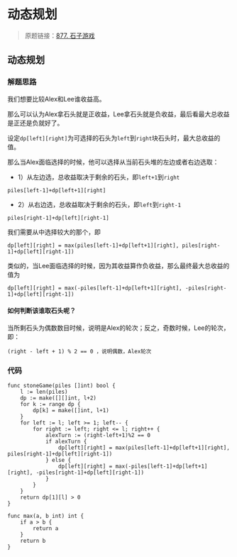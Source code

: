 # 动态规划
> 原题链接：[877. 石子游戏](https://leetcode-cn.com/problems/stone-game/)

## 动态规划
### 解题思路
我们想要比较Alex和Lee谁收益高。

那么可以认为Alex拿石头就是正收益，Lee拿石头就是负收益，最后看最大总收益是正还是负就好了。

设定``dp[left][right]``为可选择的石头为``left``到``right``块石头时，最大总收益的值。

那么当Alex面临选择的时候，他可以选择从当前石头堆的左边或者右边选取：
* 1）从左边选，总收益取决于剩余的石头，即``left+1``到``right``
```
piles[left-1]+dp[left+1][right] 
```
* 2）从右边选，总收益取决于剩余的石头，即``left``到``right-1``
```
piles[right-1]+dp[left][right-1]
```

我们需要从中选择较大的那个，即
```
dp[left][right] = max(piles[left-1]+dp[left+1][right], piles[right-1]+dp[left][right-1])
```

类似的，当Lee面临选择的时候，因为其收益算作负收益，那么最终最大总收益的值为
```
dp[left][right] = max(-piles[left-1]+dp[left+1][right], -piles[right-1]+dp[left][right-1])
```

#### 如何判断该谁取石头呢？
当所剩石头为偶数数目时候，说明是Alex的轮次；反之，奇数时候，Lee的轮次，即：
```
(right - left + 1) % 2 == 0 ，说明偶数，Alex轮次
```

### 代码
```golang
func stoneGame(piles []int) bool {
	l := len(piles)
	dp := make([][]int, l+2)
	for k := range dp {
		dp[k] = make([]int, l+1)
	}
	for left := l; left >= 1; left-- {
		for right := left; right <= l; right++ {
			alexTurn := (right-left+1)%2 == 0
			if alexTurn {
				dp[left][right] = max(piles[left-1]+dp[left+1][right], piles[right-1]+dp[left][right-1])
			} else {
				dp[left][right] = max(-piles[left-1]+dp[left+1][right], -piles[right-1]+dp[left][right-1])
			}
		}
	}
	return dp[1][l] > 0
}

func max(a, b int) int {
	if a > b {
		return a
	}
	return b
}
```